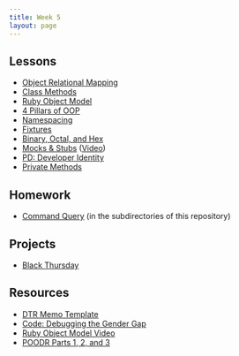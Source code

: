 ```yaml
---
title: Week 5
layout: page
---
```


## Lessons

* [Object Relational Mapping](../lessons/object_relational_mapping)
* [Class Methods](../slides/class_methods)
* [Ruby Object Model](../lessons/ruby_object_model_alt)
* [4 Pillars of OOP](../lessons/four_pillars_of_oop)
* [Namespacing](../lessons/intro_to_namespacing)
* [Fixtures](../lessons/fixtures)
* [Binary, Octal, and Hex](../lessons/number_systems)
* [Mocks & Stubs](../lessons/mocks_stubs) ([Video](https://vimeo.com/157333800))
* [PD: Developer Identity](../../career_development_curriculum/module_one/developer_identity)
* [Private Methods](../lessons/private_methods)


## Homework

* [Command Query](https://github.com/turingschool/ruby-exercises/) (in the subdirectories of this repository)


## Projects

* [Black Thursday](../projects/black_thursday)


## Resources

* [DTR Memo Template](https://docs.google.com/document/d/1zMtgWhODQuP3KBNhrg6PtmPUkw0DIskqgggeyEzYZi4/edit)
* [Code: Debugging the Gender Gap](https://www.codedoc.co/)
* [Ruby Object Model Video](https://vimeo.com/160952993)
* [POODR Parts 1, 2, and 3](../lessons/performance_of_code)
